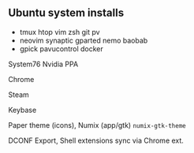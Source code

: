 
## Ubuntu system installs

 - tmux htop vim zsh git pv
 - neovim synaptic gparted nemo baobab
 - gpick pavucontrol docker

System76 Nvidia PPA

Chrome

Steam

Keybase

Paper theme (icons), Numix (app/gtk) `numix-gtk-theme`

DCONF Export, Shell extensions sync via Chrome ext.
